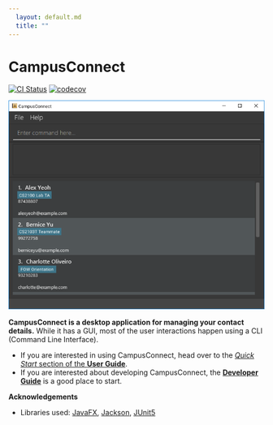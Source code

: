 ```yaml
---
  layout: default.md
  title: ""
---
```


# CampusConnect

[![CI Status](https://github.com/se-edu/CampusConnect/workflows/Java%20CI/badge.svg)](https://github.com/se-edu/CampusConnect/actions)
[![codecov](https://codecov.io/gh/se-edu/CampusConnect/branch/master/graph/badge.svg)](https://codecov.io/gh/se-edu/CampusConnect)

![Ui](images/Ui.png)

**CampusConnect is a desktop application for managing your contact details.** While it has a GUI, most of the user interactions happen using a CLI (Command Line Interface).

* If you are interested in using CampusConnect, head over to the [_Quick Start_ section of the **User Guide**](UserGuide.html#quick-start).
* If you are interested about developing CampusConnect, the [**Developer Guide**](DeveloperGuide.html) is a good place to start.


**Acknowledgements**

* Libraries used: [JavaFX](https://openjfx.io/), [Jackson](https://github.com/FasterXML/jackson), [JUnit5](https://github.com/junit-team/junit5)
